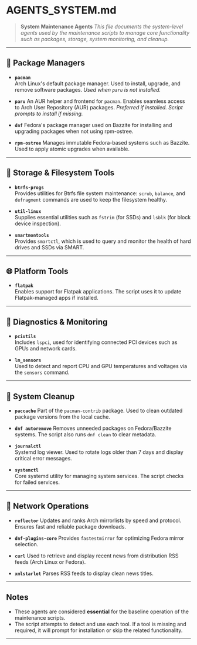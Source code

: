 # AGENTS_SYSTEM.md

> **System Maintenance Agents**
> *This file documents the system-level agents used by the maintenance scripts
to manage core functionality such as packages, storage, system monitoring,
and cleanup.*

---

## 🔧 Package Managers

- **`pacman`**  
  Arch Linux's default package manager. Used to install, upgrade, and remove
  software packages.
  *Used when `paru` is not installed.*

- **`paru`**
  An AUR helper and frontend for `pacman`. Enables seamless access to Arch User
  Repository (AUR) packages.
  *Preferred if installed. Script prompts to install if missing.*

- **`dnf`**
  Fedora's package manager used on Bazzite for installing and upgrading
  packages when not using rpm-ostree.

- **`rpm-ostree`**
  Manages immutable Fedora-based systems such as Bazzite. Used to apply
  atomic upgrades when available.

---

## 💽 Storage & Filesystem Tools

- **`btrfs-progs`**  
  Provides utilities for Btrfs file system maintenance:
  `scrub`, `balance`, and `defragment` commands are used to keep the filesystem
  healthy.

- **`util-linux`**  
  Supplies essential utilities such as `fstrim` (for SSDs) and `lsblk`
  (for block device inspection).

- **`smartmontools`**  
  Provides `smartctl`, which is used to query and monitor the health of hard
  drives and SSDs via SMART.

---

## 🌐 Platform Tools

- **`flatpak`**  
  Enables support for Flatpak applications. The script uses it to update
  Flatpak-managed apps if installed.

---

## 🧪 Diagnostics & Monitoring

- **`pciutils`**  
  Includes `lspci`, used for identifying connected PCI devices such as GPUs and
  network cards.

- **`lm_sensors`**  
  Used to detect and report CPU and GPU temperatures and voltages via the
  `sensors` command.

---

## 🧹 System Cleanup

- **`paccache`**
  Part of the `pacman-contrib` package. Used to clean outdated package versions
  from the local cache.

- **`dnf autoremove`**
  Removes unneeded packages on Fedora/Bazzite systems. The script also runs
  `dnf clean` to clear metadata.

- **`journalctl`**  
  Systemd log viewer. Used to rotate logs older than 7 days and display
  critical error messages.

- **`systemctl`**  
  Core systemd utility for managing system services. The script checks for
  failed services.

---

## 📡 Network Operations

- **`reflector`**
  Updates and ranks Arch mirrorlists by speed and protocol. Ensures fast and
  reliable package downloads.

- **`dnf-plugins-core`**
  Provides `fastestmirror` for optimizing Fedora mirror selection.

- **`curl`**
  Used to retrieve and display recent news from distribution RSS feeds
  (Arch Linux or Fedora).

- **`xmlstarlet`**
  Parses RSS feeds to display clean news titles.

---

## Notes

- These agents are considered **essential** for the baseline operation of
  the maintenance scripts.
- The script attempts to detect and use each tool. If a tool is missing and
  required, it will prompt for installation or skip the related functionality.

---
